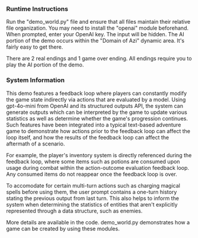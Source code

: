### Runtime Instructions

Run the "demo_world.py" file and ensure that all files maintain their relative file organization.
You may need to install the "openai" module beforehand. When prompted, enter your OpenAI key. The input will be hidden.
The AI portion of the demo occurs within the "Domain of Azi" dynamic area. It's fairly easy to get there.

There are 2 real endings and 1 game over ending. All endings require you to play the AI portion of the demo.

### System Information

This demo features a feedback loop where players can constantly modify the game state indirectly via actions that are evaluated by a model. Using gpt-4o-mini from OpenAI and its structured outputs API, the system can generate outputs which can be interpreted by the game to update various statistics as well as determine whether the game's progression continues. Such features have been integrated into a typical text-based adventure game to demonstrate how actions prior to the feedback loop can affect the loop itself, and how the results of the feedback loop can affect the aftermath of a scenario.

For example, the player's inventory system is directly referenced during the feedback loop, where some items such as potions are consumed upon usage during combat within the action-outcome evaluation feedback loop. Any consumed items do not reappear once the feedback loop is over.

To accomodate for certain multi-turn actions such as charging magical spells before using them, the user prompt contains a one-turn history stating the previous output from last turn. This also helps to inform the system when determining the statistics of entities that aren't explicitly represented through a data structure, such as enemies.

More details are available in the code. demo_world.py demonstrates how a game can be created by using these modules.